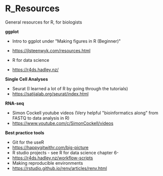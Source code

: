 # R_Resources
General resources for R, for biologists

**ggplot**
- Intro to ggplot under "Making figures in R (Beginner)"
- https://jlsteenwyk.com/resources.html

- R for data science
- https://r4ds.hadley.nz/
  
**Single Cell Analyses**
- Seurat (I learned a lot of R by going through the tutorials)
- https://satijalab.org/seurat/index.html

**RNA-seq**
- Simon Cockell youtube videos (Very helpful "bioinformatics along" from FASTQ to data analysis in R)
- https://www.youtube.com/c/SimonCockell/videos

**Best practice tools**
- Git for the useR
- https://happygitwithr.com/big-picture
- R studio projects - see R for data science chapter 6-
- https://r4ds.hadley.nz/workflow-scripts
- Making reproducible environments
- https://rstudio.github.io/renv/articles/renv.html
